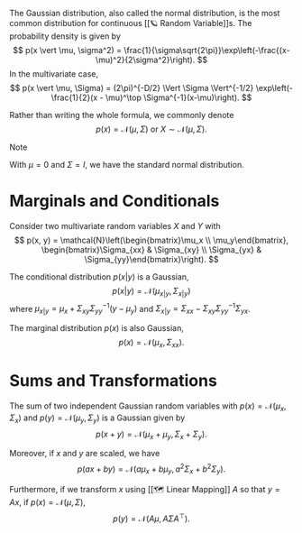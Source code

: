 The Gaussian distribution, also called the normal distribution, is the most common distribution for continuous [[🪐 Random Variable]]s. The probability density is given by 
$$
p(x \vert \mu, \sigma^2) = \frac{1}{\sigma\sqrt{2\pi}}\exp\left(-\frac{(x-\mu)^2}{2\sigma^2}\right).
$$
 In the multivariate case, 
$$
p(x \vert \mu, \Sigma) = (2\pi)^{-D/2} \Vert \Sigma \Vert^{-1/2} \exp\left(-\frac{1}{2}(x - \mu)^\top \Sigma^{-1}(x-\mu)\right).
$$


Rather than writing the whole formula, we commonly denote 
$$
p(x) = \mathcal{N}(\mu, \Sigma) \text{ or } X \sim \mathcal{N}(\mu, \Sigma).
$$


> [!note]
> With $\mu = 0$ and $\Sigma = I$, we have the standard normal distribution.

# Marginals and Conditionals
Consider two multivariate random variables $X$ and $Y$ with 
$$
p(x, y) = \mathcal{N}\left(\begin{bmatrix}\mu_x \\ \mu_y\end{bmatrix}, \begin{bmatrix}\Sigma_{xx} & \Sigma_{xy} \\ \Sigma_{yx} & \Sigma_{yy}\end{bmatrix}\right).
$$


The conditional distribution $p(x \vert y)$ is a Gaussian, 
$$
p(x \vert y) = \mathcal{N}(\mu_{x \vert y}, \Sigma_{x \vert y})
$$
 where $\mu_{x \vert y} = \mu_x + \Sigma_{xy}\Sigma_{yy}^{-1}(y - \mu_y)$ and $\Sigma_{x \vert y} = \Sigma_{xx} - \Sigma_{xy}\Sigma_{yy}^{-1}\Sigma_{yx}$.

The marginal distribution $p(x)$ is also Gaussian, 
$$
p(x) = \mathcal{N}(\mu_x, \Sigma_{xx}).
$$


# Sums and Transformations
The sum of two independent Gaussian random variables with $p(x) = \mathcal{N}(\mu_x, \Sigma_x)$ and $p(y) = \mathcal{N}(\mu_y, \Sigma_y)$ is a Gaussian given by 
$$
p(x + y) = \mathcal{N}(\mu_x + \mu_y, \Sigma_x + \Sigma_y).
$$

Moreover, if $x$ and $y$ are scaled, we have 
$$
p(ax + by) = \mathcal{N}(a\mu_x + b\mu_y, a^2\Sigma_x + b^2\Sigma_y).
$$


Furthermore, if we transform $x$ using [[🗺️ Linear Mapping]] $A$ so that $y = Ax$, if $p(x) = \mathcal{N}(\mu, \Sigma)$, 
$$
p(y) = \mathcal{N}(A\mu, A \Sigma A^\top ).
$$
